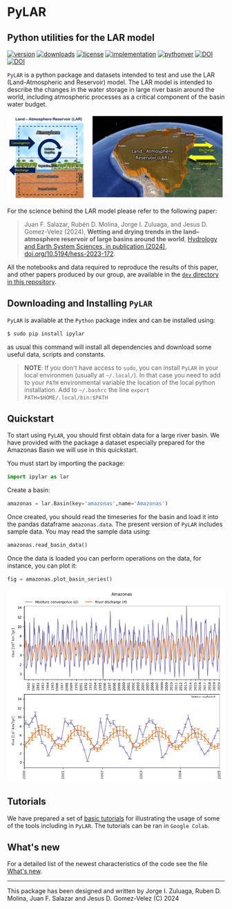 # PyLAR
## Python utilities for the LAR model

<!-- This are visual tags that you may add to your package at the beginning with useful information on your package --> 
[![version](https://img.shields.io/pypi/v/ipylar?color=blue)](https://pypi.org/project/ipylar/)
[![downloads](https://img.shields.io/pypi/dw/ipylar)](https://pypi.org/project/ipylar/)
[![license](https://img.shields.io/pypi/l/ipylar)](https://pypi.org/project/ipylar/)
[![implementation](https://img.shields.io/pypi/implementation/ipylar)](https://pypi.org/project/ipylar/)
[![pythonver](https://img.shields.io/pypi/pyversions/ipylar)](https://pypi.org/project/ipylar/)
[![DOI](https://zenodo.org/badge/DOI/10.5281/zenodo.12167661.svg)](https://doi.org/10.5281/zenodo.12167661)
[![DOI](https://img.shields.io/badge/10.5194%2Fhess-2023-172)](https://doi.org/10.5194/hess-2023-172)
<!-- Static badge generator: https://shields.io/badges/static-badge: put the badge number and ready -->

`PyLAR` is a python package and datasets intended to test and use the LAR (Land-Atmospheric and Reservoir) model. The LAR model is intended to describe the changes in the water storage in large river basin around the world, including
atmospheric processes as a critical component of the basin
water budget. 

<p align="center"><img src="https://github.com/seap-udea/pylar/blob/main/tutorials/resources/LAR-Conceptual.png?raw=true" alt="Conceptual illustration of LAR"/></p>

For the science behind the LAR model please refer to the following paper:

> Juan F. Salazar, Rubén D. Molina, Jorge I. Zuluaga, and Jesus D. Gomez-Velez (2024), **Wetting and drying trends in the land–atmosphere reservoir of large basins around the world**, [Hydrology and Earth System Sciences, in publication (2024)](https://hess.copernicus.org/preprints/hess-2023-172/), [doi.org/10.5194/hess-2023-172](https://doi.org/10.5194/hess-2023-172).

All the notebooks and data required to reproduce the results of this paper, and other papers produced by our group, are available in the [`dev` directory in this repository](https://github.com/seap-udea/pylar/tree/main/dev).

## Downloading and Installing `PyLAR` 

`PyLAR` is available at the `Python` package index and can be installed using:

```bash
$ sudo pip install ipylar
```
as usual this command will install all dependencies and download some useful data, scripts and constants.

> **NOTE**: If you don't have access to `sudo`, you can install `PyLAR` in your local environmen (usually at `~/.local/`). In that case you need to add to your `PATH` environmental variable the location of the local python installation. Add to `~/.bashrc` the line `export PATH=$HOME/.local/bin:$PATH`

## Quickstart

To start using `PyLAR`, you should first obtain data for a large river basin. We have provided with the package a dataset especially prepared for the Amazonas Basin we will use in this quickstart. 

You must start by importing the package:

```python
import ipylar as lar
```

Create a basin:

```python
amazonas = lar.Basin(key='amazonas',name='Amazonas')
```

Once created, you should read the timeseries for the basin and load it into the pandas dataframe `amazonas.data`. The present version of `PyLAR` includes sample data. You may read the sample data using:

```python
amazonas.read_basin_data()
```

Once the data is loaded you can perform operations on the data, for instance, you can plot it:

```python
fig = amazonas.plot_basin_series()
```

<p align="center"><img src="https://github.com/seap-udea/pylar/blob/main/tutorials/resources/amazonas-lar-timeseries.png?raw=true" alt="Amazonas LAR time-series"/></p>

## Tutorials

We have prepared a set of [basic tutorials](https://github.com/seap-udea/pylar/tree/main/tutorials) for illustrating the usage of some of the tools including in `PyLAR`. The tutorials can be ran in `Google Colab`.

## What's new

For a detailed list of the newest characteristics of the code see the file [What's new](https://github.com/seap-udea/pylar/blob/master/WHATSNEW.md).

------------

This package has been designed and written by Jorge I. Zuluaga, Ruben D. Molina, Juan F. Salazar and Jesus D. Gomez-Velez (C) 2024